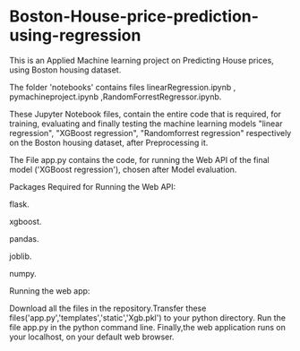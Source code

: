 # Boston-House-price-prediction-using-regression
This is an Applied Machine learning project on Predicting House prices, using Boston housing dataset.

The folder 'notebooks' contains files linearRegression.ipynb , pymachineproject.ipynb ,RandomForrestRegressor.ipynb.

These Jupyter Notebook files, contain the entire code that is required, for training, evaluating and finally testing the machine learning models "linear regression", "XGBoost regression", "Randomforrest regression" respectively on the Boston housing dataset, after Preprocessing it.

The File app.py contains the code, for running the Web API of the final model ('XGBoost regression'), chosen after Model evaluation.

Packages Required for Running the Web API:

flask.

xgboost.

pandas.

joblib.

numpy.



Running the web app:

Download all the files in the repository.Transfer these files('app.py','templates','static','Xgb.pkl') to your python directory. Run the file app.py in the python command line. Finally,the web application runs on your localhost, on your default web browser.



